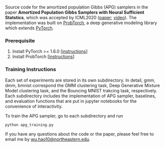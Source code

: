 Source code for the amortized population Gibbs (APG) samplers in the paper **Amortized Population Gibbs Samplers with Neural Sufficient Statstics**, which was accepted by ICML2020 ([paper](https://proceedings.icml.cc/paper/2020/hash/6d378765f17a856b7ba8bf1541cafb69-Abstract.html); [video](https://icml.cc/virtual/2020/poster/6715)). The implementation was built on [ProbTorch](https://github.com/probtorch/probtorch), a deep generative modeling library which extends [PyTorch](https://pytorch.org/).

### Prerequisite
1. Install PyTorch >= 1.6.0 [[instructions](https://github.com/pytorch/pytorch)]
2. Install ProbTorch [[instructions](https://github.com/probtorch/probtorch)]

### Training Instructions
Each set of experiments are stored in its own subdirectory. In detail, gmm, dmm, bmnist correspond the GMM clustering task, Deep Generative Mixture Model clustering task, and the Bouncing MNIST trakcing task, respectively.
Each subdirectory includes the implementation of APG sampler, baselines, and evaluation functions that are put in jupyter notebooks for the convenience of interactivity.

To train the APG sampler, go to each subdirectory and run 
```python
python apg_training.py
```

If you have any questions about the code or the paper, please feel free to email me by wu.hao10@northeastern.edu.
